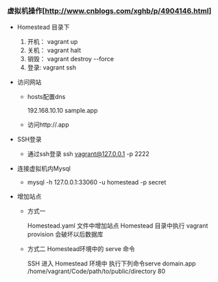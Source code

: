 ### 虚拟机操作[http://www.cnblogs.com/xghb/p/4904146.html]

  - Homestead 目录下
  
    1. 开机： vagrant up
    2. 关机： vagrant halt
    3. 销毁： vagrant destroy --force
    4. 登录:  vagrant ssh
    
  - 访问网站
  
    - hosts配置dns
      
       192.168.10.10 sample.app
       
    -  访问http://.app
    
  - SSH登录
  
    - 通过ssh登录 ssh vagrant@127.0.0.1 -p 2222
    
  - 连接虚拟机内Mysql
  
    - mysql -h 127.0.0.1:33060 -u homestead -p secret
    
  - 增加站点
  
    - 方式一
      
      Homestead.yaml 文件中增加站点
      Homestead 目录中执行 vagrant provision
      会破坏以后数据库
      
    - 方式二 Homestead环境中的 serve 命令
      
      SSH 进入 Homestead 环境中
      执行下列命令serve domain.app /home/vagrant/Code/path/to/public/directory 80